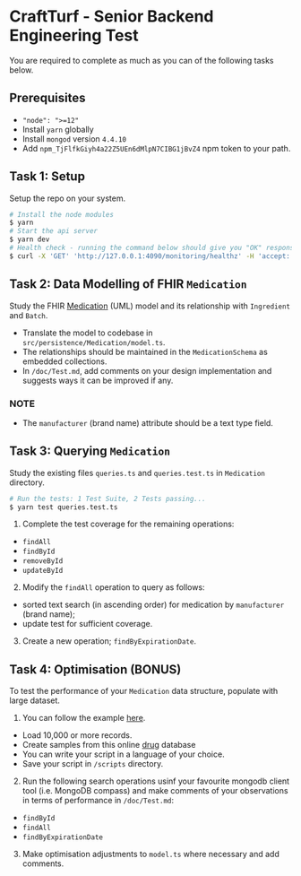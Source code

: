 # CraftTurf - Senior Backend Engineering Test

You are required to complete as much as you can of the following tasks below.

## Prerequisites

- `"node": ">=12"`
- Install `yarn` globally
- Install `mongod` version `4.4.10`
- Add `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` npm token to your path.

## Task 1: Setup

Setup the repo on your system.

```sh
# Install the node modules
$ yarn
# Start the api server
$ yarn dev
# Health check - running the command below should give you "OK" response
$ curl -X 'GET' 'http://127.0.0.1:4090/monitoring/healthz' -H 'accept: application/json'
```

## Task 2: Data Modelling of FHIR `Medication`

Study the FHIR [Medication](https://www.hl7.org/fhir/medication.html) (UML) model and its relationship with `Ingredient` and `Batch`.

- Translate the model to codebase in `src/persistence/Medication/model.ts`.
- The relationships should be maintained in the `MedicationSchema` as embedded collections.
- In `/doc/Test.md`, add comments on your design implementation and suggests ways it can be improved if any.

### NOTE

- The `manufacturer` (brand name) attribute should be a text type field.

## Task 3: Querying `Medication`

Study the existing files `queries.ts` and `queries.test.ts` in `Medication` directory.

```sh
# Run the tests: 1 Test Suite, 2 Tests passing...
$ yarn test queries.test.ts
```

1. Complete the test coverage for the remaining operations:

 - `findAll`
 - `findById`
 - `removeById`
 - `updateById`


2. Modify the `findAll` operation to query as follows:

 - sorted text search (in ascending order) for medication by `manufacturer` (brand name);
 - update test for sufficient coverage.


3. Create a new operation; `findByExpirationDate`.


## Task 4: Optimisation (BONUS)

To test the performance of your `Medication` data structure, populate with large dataset.

1. You can follow the example [here](https://docs.mongodb.com/v2.6/tutorial/generate-test-data/).
 - Load 10,000 or more records.
 - Create samples from this online [drug](https://www.drugs.com/drug_information.html) database
 - You can write your script in a language of your choice.
 - Save your script in `/scripts` directory.


2. Run the following search operations usinf your favourite mongodb client tool (i.e. MongoDB compass) and make comments of your observations in terms of performance in `/doc/Test.md`:

 - `findById`
 - `findAll`
 - `findByExpirationDate`

3. Make optimisation adjustments to `model.ts` where necessary and add comments.

